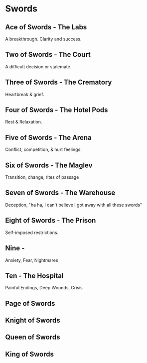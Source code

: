 # Swords

## Ace of Swords - The Labs
A breakthrough. Clarity and success.

## Two of Swords - The Court
A difficult decision or stalemate.

## Three of Swords - The Crematory
Heartbreak & grief.

## Four of Swords - The Hotel Pods
Rest & Relaxation.

## Five of Swords - The Arena
Conflict, competition, & hurt feelings.

## Six of Swords - The Maglev
Transition, change, rites of passage

## Seven of Swords - The Warehouse
Deception, "ha ha, I can't believe I got away with all these swords"

## Eight of Swords - The Prison
Self-imposed restrictions.

## Nine -
Anxiety, Fear, Nightmares

## Ten - The Hospital
Painful Endings, Deep Wounds, Crisis

## Page of Swords

## Knight of Swords

## Queen of Swords

## King of Swords
